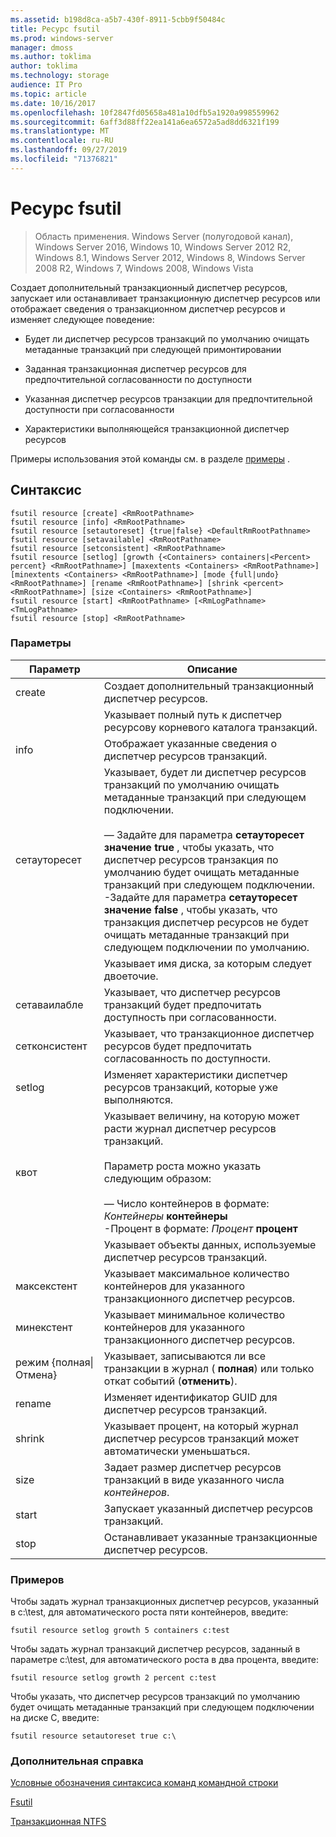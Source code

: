 ```yaml
---
ms.assetid: b198d8ca-a5b7-430f-8911-5cbb9f50484c
title: Ресурс fsutil
ms.prod: windows-server
manager: dmoss
ms.author: toklima
author: toklima
ms.technology: storage
audience: IT Pro
ms.topic: article
ms.date: 10/16/2017
ms.openlocfilehash: 10f2847fd05658a481a10dfb5a1920a998559962
ms.sourcegitcommit: 6aff3d88ff22ea141a6ea6572a5ad8dd6321f199
ms.translationtype: MT
ms.contentlocale: ru-RU
ms.lasthandoff: 09/27/2019
ms.locfileid: "71376821"
---
```

# <a name="fsutil-resource"></a>Ресурс fsutil
>Область применения. Windows Server (полугодовой канал), Windows Server 2016, Windows 10, Windows Server 2012 R2, Windows 8.1, Windows Server 2012, Windows 8, Windows Server 2008 R2, Windows 7, Windows 2008, Windows Vista

Создает дополнительный транзакционный диспетчер ресурсов, запускает или останавливает транзакционную диспетчер ресурсов или отображает сведения о транзакционном диспетчер ресурсов и изменяет следующее поведение:

-   Будет ли диспетчер ресурсов транзакций по умолчанию очищать метаданные транзакций при следующей примонтировании

-   Заданная транзакционная диспетчер ресурсов для предпочтительной согласованности по доступности

-   Указанная диспетчер ресурсов транзакции для предпочтительной доступности при согласованности

-   Характеристики выполняющейся транзакционной диспетчер ресурсов

Примеры использования этой команды см. в разделе [примеры](#BKMK_examples) .

## <a name="syntax"></a>Синтаксис

```
fsutil resource [create] <RmRootPathname>
fsutil resource [info] <RmRootPathname>
fsutil resource [setautoreset] {true|false} <DefaultRmRootPathname>
fsutil resource [setavailable] <RmRootPathname>
fsutil resource [setconsistent] <RmRootPathname>
fsutil resource [setlog] [growth {<Containers> containers|<Percent> percent} <RmRootPathname>] [maxextents <Containers> <RmRootPathname>] [minextents <Containers> <RmRootPathname>] [mode {full|undo} <RmRootPathname>] [rename <RmRootPathname>] [shrink <percent> <RmRootPathname>] [size <Containers> <RmRootPathname>]
fsutil resource [start] <RmRootPathname> [<RmLogPathname> <TmLogPathname>
fsutil resource [stop] <RmRootPathname>
```

### <a name="parameters"></a>Параметры

|        Параметр        |                                                                                                                                                                                                                                        Описание                                                                                                                                                                                                                                         |
|-------------------------|--------------------------------------------------------------------------------------------------------------------------------------------------------------------------------------------------------------------------------------------------------------------------------------------------------------------------------------------------------------------------------------------------------------------------------------------------------------------------------------------|
|         create          |                                                                                                                                                                                                                    Создает дополнительный транзакционный диспетчер ресурсов.                                                                                                                                                                                                                     |
|    <RmRootPathname>     |                                                                                                                                                                                                        Указывает полный путь к диспетчер ресурсову корневого каталога транзакций.                                                                                                                                                                                                         |
|          info           |                                                                                                                                                                                                            Отображает указанные сведения о диспетчер ресурсов транзакций.                                                                                                                                                                                                            |
|      сетауторесет       | Указывает, будет ли диспетчер ресурсов транзакций по умолчанию очищать метаданные транзакций при следующем подключении.<br /><br />— Задайте для параметра **сетауторесет** **значение true** , чтобы указать, что диспетчер ресурсов транзакция по умолчанию будет очищать метаданные транзакций при следующем подключении.<br />-Задайте для параметра **сетауторесет** **значение false** , чтобы указать, что транзакция диспетчер ресурсов не будет очищать метаданные транзакций при следующем подключении по умолчанию. |
| <DefaultRmRootPathname> |                                                                                                                                                                                                                       Указывает имя диска, за которым следует двоеточие.                                                                                                                                                                                                                        |
|      сетаваилабле       |                                                                                                                                                                                                 Указывает, что диспетчер ресурсов транзакций будет предпочитать доступность при согласованности.                                                                                                                                                                                                 |
|      сетконсистент      |                                                                                                                                                                                                 Указывает, что транзакционное диспетчер ресурсов будет предпочитать согласованность по доступности.                                                                                                                                                                                                 |
|         setlog          |                                                                                                                                                                                                  Изменяет характеристики диспетчер ресурсов транзакций, которые уже выполняются.                                                                                                                                                                                                  |
|         квот          |                                                                                                  Указывает величину, на которую может расти журнал диспетчер ресурсов транзакций.<br /><br />Параметр роста можно указать следующим образом:<br /><br />— Число контейнеров в формате: _Контейнеры_ **контейнеры**<br />-Процент в формате: _Процент_ **процент**                                                                                                   |
|      <containers>       |                                                                                                                                                                                                      Указывает объекты данных, используемые диспетчер ресурсов транзакций.                                                                                                                                                                                                       |
|        максекстент        |                                                                                                                                                                                                Указывает максимальное количество контейнеров для указанного транзакционного диспетчер ресурсов.                                                                                                                                                                                                |
|        минекстент        |                                                                                                                                                                                                Указывает минимальное количество контейнеров для указанного транзакционного диспетчер ресурсов.                                                                                                                                                                                                |
|  режим {полная&#124;Отмена}  |                                                                                                                                                                                        Указывает, записываются ли все транзакции в журнал ( **полная**) или только откат событий (**отменить**).                                                                                                                                                                                         |
|         rename          |                                                                                                                                                                                                                  Изменяет идентификатор GUID для диспетчер ресурсов транзакций.                                                                                                                                                                                                                  |
|         shrink          |                                                                                                                                                                                              Указывает процент, на который журнал диспетчер ресурсов транзакций может автоматически уменьшаться.                                                                                                                                                                                              |
|          size           |                                                                                                                                                                                              Задает размер диспетчер ресурсов транзакций в виде указанного числа *контейнеров*.                                                                                                                                                                                               |
|          start          |                                                                                                                                                                                                                    Запускает указанный диспетчер ресурсов транзакций.                                                                                                                                                                                                                    |
|          stop           |                                                                                                                                                                                                                    Останавливает указанные транзакционные диспетчер ресурсов.                                                                                                                                                                                                                     |

### <a name="BKMK_examples"></a>Примеров
Чтобы задать журнал транзакционных диспетчер ресурсов, указанный в c:\test, для автоматического роста пяти контейнеров, введите:

```
fsutil resource setlog growth 5 containers c:test
```

Чтобы задать журнал транзакций диспетчер ресурсов, заданный в параметре c:\test, для автоматического роста в два процента, введите:

```
fsutil resource setlog growth 2 percent c:test
```

Чтобы указать, что диспетчер ресурсов транзакций по умолчанию будет очищать метаданные транзакций при следующем подключении на диске C, введите:

```
fsutil resource setautoreset true c:\  
```

### <a name="additional-references"></a>Дополнительная справка
[Условные обозначения синтаксиса команд командной строки](Command-Line-Syntax-Key.md)

[Fsutil](Fsutil.md)

[Транзакционная NTFS](https://go.microsoft.com/fwlink/?LinkID=165402)


